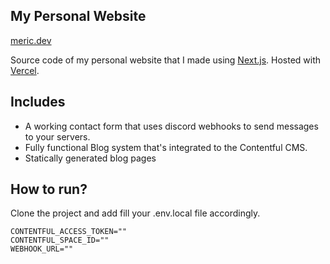 ## My Personal Website

[meric.dev](https://meric.dev/)

Source code of my personal website that I made using [Next.js](https://nextjs.org/).
Hosted with [Vercel](https://vercel.com/).

## Includes
- A working contact form that uses discord webhooks to send messages to your servers.
- Fully functional Blog system that's integrated to the Contentful CMS.
- Statically generated blog pages

## How to run?
Clone the project and add fill your .env.local file accordingly.

```env
CONTENTFUL_ACCESS_TOKEN=""
CONTENTFUL_SPACE_ID=""
WEBHOOK_URL=""
```
